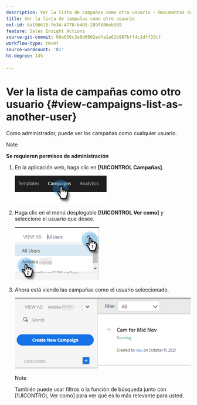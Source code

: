 ```yaml
---
description: Ver la lista de campañas como otro usuario - Documentos de Marketo - Documentación del producto
title: Ver la lista de campañas como otro usuario
exl-id: 6a196618-fe34-4770-b405-289f886eb389
feature: Sales Insight Actions
source-git-commit: 09a656c3a0d0002edfa1a61b987bff4c1dff33cf
workflow-type: tm+mt
source-wordcount: '81'
ht-degree: 14%

---
```


# Ver la lista de campañas como otro usuario {#view-campaigns-list-as-another-user}

Como administrador, puede ver las campañas como cualquier usuario.

>[!NOTE]
>
>**Se requieren permisos de administración**

1. En la aplicación web, haga clic en **[!UICONTROL Campañas]**.

   ![](assets/view-campaigns-list-as-another-user-1.png)

1. Haga clic en el menú desplegable **[!UICONTROL Ver como]** y seleccione el usuario que desee.

   ![](assets/view-campaigns-list-as-another-user-2.png)

1. Ahora está viendo las campañas como el usuario seleccionado.

   ![](assets/view-campaigns-list-as-another-user-3.png)

   >[!NOTE]
   >
   >También puede usar filtros o la función de búsqueda junto con [!UICONTROL Ver como] para ver qué es lo más relevante para usted.
